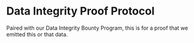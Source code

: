 Data Integrity Proof Protocol
=============================

Paired with our Data Integrity Bounty Program, this is for a proof
that we emitted this or that data.
